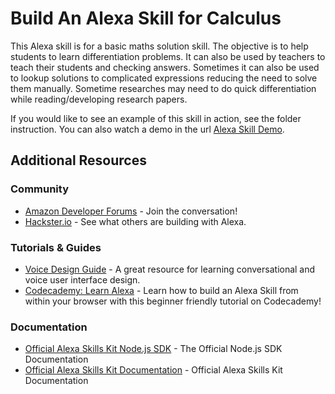 # Build An Alexa Skill for Calculus

This Alexa skill is for a basic maths solution skill. The objective is to help students to learn differentiation problems. It can also be used by teachers to teach their students and checking answers. Sometimes it can also be used to lookup solutions to complicated expressions reducing the need to solve them manually. Sometime researches may need to do quick differentiation while reading/developing research papers. 

If you would like to see an example of this skill in action, see the folder instruction. You can also watch a demo in the url  [Alexa Skill Demo](https://youtu.be/YaSnjg9qvvU).



## Additional Resources

### Community
* [Amazon Developer Forums](https://forums.developer.amazon.com/spaces/165/index.html) - Join the conversation!
* [Hackster.io](https://www.hackster.io/amazon-alexa) - See what others are building with Alexa.

### Tutorials & Guides
* [Voice Design Guide](https://developer.amazon.com/designing-for-voice/) - A great resource for learning conversational and voice user interface design.
* [Codecademy: Learn Alexa](https://www.codecademy.com/learn/learn-alexa) - Learn how to build an Alexa Skill from within your browser with this beginner friendly tutorial on Codecademy!

### Documentation
* [Official Alexa Skills Kit Node.js SDK](https://www.npmjs.com/package/ask-sdk) - The Official Node.js SDK Documentation
*  [Official Alexa Skills Kit Documentation](https://developer.amazon.com/docs/ask-overviews/build-skills-with-the-alexa-skills-kit.html) - Official Alexa Skills Kit Documentation

